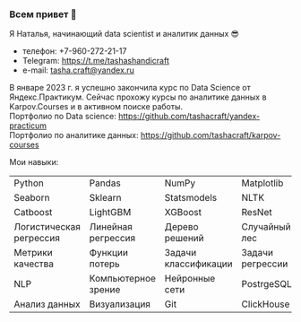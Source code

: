 ### Всем привет 👋

Я Наталья, начинающий data scientist и аналитик данных 😎 
- телефон: +7-960-272-21-17
- Telegram: https://t.me/tashashandicraft
- e-mail: tasha.craft@yandex.ru

В январе 2023 г. я успешно закончила курс по Data Science от Яндекс.Практикум. Сейчас прохожу курсы по аналитике данных в Karpov.Courses и в активном поиске работы.
<br />Портфолио по Data science: https://github.com/tashacraft/yandex-practicum
<br />Портфолио по аналитике данных: https://github.com/tashacraft/karpov-courses

Мои навыки:

<table>
  <tr>
    <td>Python
    </td>
    <td>Pandas
    </td>
    <td>NumPy
    </td>
    <td>Matplotlib
    </td>
  </tr>
  <tr>
    <td>Seaborn
    </td>
    <td>Sklearn
    </td>
    <td>Statsmodels
    </td>
    <td>NLTK
    </td>
  </tr>
  <tr>
    <td>Catboost
    </td>
    <td>LightGBM
    </td>
    <td>XGBoost
    </td>
    <td>ResNet
    </td>
  </tr>
  <tr>
    <td>Логистическая регрессия
    </td>
    <td>Линейная регрессия
    </td>
    <td>Дерево решений
    </td>
    <td>Случайный лес
    </td>
  </tr>
  <tr>
    <td>Метрики качества
    </td>
    <td>Функции потерь
    </td>
    <td>Задачи классификации
    </td>
    <td>Задачи регрессии
    </td>
  </tr>
  <tr>
    <td>NLP
    </td>
    <td>Компьютерное зрение
    </td>
    <td>Нейронные сети
    </td>
    <td>PostrgeSQL
    </td>
  </tr>
  <tr>
    <td>Анализ данных
    </td>
    <td>Визуализация
    </td>
    <td>Git
    </td>
    <td>ClickHouse
    </td>
  </tr>
  </table>
